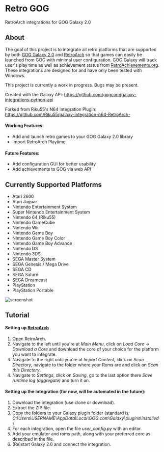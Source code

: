 # Retro GOG
RetroArch integrations for GOG Galaxy 2.0

## About 
The goal of this project is to integrate all retro platforms that are supported by both [GOG Galaxy 2.0](https://www.gog.com/galaxy) and [RetroArch](https://retroarch.com/) so that games can easily be launched from GOG with minimal user configuration.  GOG Galaxy will track user's play time as well as achievement status from [RetroAchievements.org](https://retroachievements.org).  These integrations are designed for and have only been tested with Windows.

This project is currently a work in progress.  Bugs may be present.

Created with the Galaxy API: https://github.com/gogcom/galaxy-integrations-python-api

Forked from Riku55's N64 Integration Plugin: https://github.com/Riku55/galaxy-integration-n64-RetroArch-

#### Working Features:
- Add and launch retro games to your GOG Galaxy 2.0 library
- Import RetroArch Playtime

#### Future Features:
- Add configuration GUI for better usability
- Add achievements to GOG via web API


## Currently Supported Platforms
- Atari 2600
- Atari Jaguar
- Nintendo Entertainment System
- Super Nintendo Entertainment System
- Nintendo 64 (Riku55)
- Nintendo GameCube
- Nintendo Wii
- Nintendo Game Boy
- Nintendo Game Boy Color
- Nintendo Game Boy Advance
- Nintendo DS
- Nintendo 3DS
- SEGA Master System
- SEGA Genesis / Mega Drive
- SEGA CD
- SEGA Saturn
- SEGA Dreamcast
- PlayStation
- PlayStation Portable

![screenshot](https://imgur.com/A1Zk5Zt.png "Screenshot")

## Tutorial

#### Setting up [RetroArch](https://retroarch.com/?page=platforms)
1. Open RetroArch.
2. Navigate to the left until you're at *Main Menu*, click on *Load Core* -> *Download a Core* and download the core of your choice for the platform you want to integrate.
3. Navigate to the right until you're at *Import Content*, click on *Scan Directory*, navigate to the folder where your Roms are and click on *Scan this Directory*.
4. Navigate to *Settings*, click on *Saving*, go to the last option there *Save runtime log (aggregate)* and turn it on.

#### Setting up the Integration (for now, will be automated in the future):
1. Download the integration (use clone or download).
2. Extract the ZIP file.
3. Copy the folders to your Galaxy plugin folder (standard is: *C:\Users\USERNAME\AppData\Local\GOG.com\Galaxy\plugins\installed*)
4. For each integration, open the file *user_config.py* with an editor.
5. Add your emulator and roms path, along with your preferred core as described in the file.
6. (Re)start Galaxy 2.0 and connect the integration.